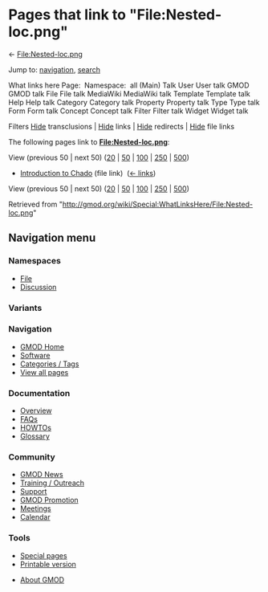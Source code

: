 <div id="mw-page-base" class="noprint">

</div>

<div id="mw-head-base" class="noprint">

</div>

<div id="content" class="mw-body" role="main">

<span id="top"></span>

<div id="mw-js-message" style="display:none;">

</div>



# <span dir="auto">Pages that link to "File:Nested-loc.png"</span>

<div id="bodyContent">

<div id="contentSub">

← [File:Nested-loc.png](/wiki/File:Nested-loc.png "File:Nested-loc.png")

</div>

<div id="jump-to-nav" class="mw-jump">

Jump to: [navigation](#mw-navigation), [search](#p-search)

</div>

<div id="mw-content-text">

What links here Page:  Namespace:  all (Main) Talk User User talk GMOD
GMOD talk File File talk MediaWiki MediaWiki talk Template Template talk
Help Help talk Category Category talk Property Property talk Type Type
talk Form Form talk Concept Concept talk Filter Filter talk Widget
Widget talk

Filters
[Hide](/mediawiki/index.php?title=Special:WhatLinksHere/File:Nested-loc.png&hidetrans=1 "Special:WhatLinksHere/File:Nested-loc.png")
transclusions \|
[Hide](/mediawiki/index.php?title=Special:WhatLinksHere/File:Nested-loc.png&hidelinks=1 "Special:WhatLinksHere/File:Nested-loc.png")
links \|
[Hide](/mediawiki/index.php?title=Special:WhatLinksHere/File:Nested-loc.png&hideredirs=1 "Special:WhatLinksHere/File:Nested-loc.png")
redirects \|
[Hide](/mediawiki/index.php?title=Special:WhatLinksHere/File:Nested-loc.png&hideimages=1 "Special:WhatLinksHere/File:Nested-loc.png")
file links

The following pages link to
**[File:Nested-loc.png](/wiki/File:Nested-loc.png "File:Nested-loc.png")**:

View (previous 50 \| next 50)
([20](/mediawiki/index.php?title=Special:WhatLinksHere/File:Nested-loc.png&limit=20 "Special:WhatLinksHere/File:Nested-loc.png")
\|
[50](/mediawiki/index.php?title=Special:WhatLinksHere/File:Nested-loc.png&limit=50 "Special:WhatLinksHere/File:Nested-loc.png")
\|
[100](/mediawiki/index.php?title=Special:WhatLinksHere/File:Nested-loc.png&limit=100 "Special:WhatLinksHere/File:Nested-loc.png")
\|
[250](/mediawiki/index.php?title=Special:WhatLinksHere/File:Nested-loc.png&limit=250 "Special:WhatLinksHere/File:Nested-loc.png")
\|
[500](/mediawiki/index.php?title=Special:WhatLinksHere/File:Nested-loc.png&limit=500 "Special:WhatLinksHere/File:Nested-loc.png"))

- [Introduction to
  Chado](/wiki/Introduction_to_Chado "Introduction to Chado") (file
  link) ‎ <span class="mw-whatlinkshere-tools">([←
  links](/mediawiki/index.php?title=Special:WhatLinksHere&target=Introduction+to+Chado "Special:WhatLinksHere"))</span>

View (previous 50 \| next 50)
([20](/mediawiki/index.php?title=Special:WhatLinksHere/File:Nested-loc.png&limit=20 "Special:WhatLinksHere/File:Nested-loc.png")
\|
[50](/mediawiki/index.php?title=Special:WhatLinksHere/File:Nested-loc.png&limit=50 "Special:WhatLinksHere/File:Nested-loc.png")
\|
[100](/mediawiki/index.php?title=Special:WhatLinksHere/File:Nested-loc.png&limit=100 "Special:WhatLinksHere/File:Nested-loc.png")
\|
[250](/mediawiki/index.php?title=Special:WhatLinksHere/File:Nested-loc.png&limit=250 "Special:WhatLinksHere/File:Nested-loc.png")
\|
[500](/mediawiki/index.php?title=Special:WhatLinksHere/File:Nested-loc.png&limit=500 "Special:WhatLinksHere/File:Nested-loc.png"))

</div>

<div class="printfooter">

Retrieved from
"<http://gmod.org/wiki/Special:WhatLinksHere/File:Nested-loc.png>"

</div>

<div id="catlinks" class="catlinks catlinks-allhidden">

</div>

<div class="visualClear">

</div>

</div>

</div>

<div id="mw-navigation">

## Navigation menu

<div id="mw-head">



<div id="left-navigation">

<div id="p-namespaces" class="vectorTabs" role="navigation"
aria-labelledby="p-namespaces-label">

### Namespaces

- <span id="ca-nstab-image"><a href="/wiki/File:Nested-loc.png" accesskey="c"
  title="View the file page [c]">File</a></span>
- <span id="ca-talk"><a
  href="/mediawiki/index.php?title=File_talk:Nested-loc.png&amp;action=edit&amp;redlink=1"
  accesskey="t"
  title="Discussion about the content page [t]">Discussion</a></span>

</div>

<div id="p-variants" class="vectorMenu emptyPortlet" role="navigation"
aria-labelledby="p-variants-label">

### 

### Variants[](#)

<div class="menu">

</div>

</div>

</div>

<div id="right-navigation">





</div>



</div>

</div>

</div>

<div id="mw-panel">

<div id="p-logo" role="banner">

<a href="/wiki/Main_Page"
style="background-image: url(http://gmod.org/images/GMOD-cogs.png);"
title="Visit the main page"></a>

</div>

<div id="p-Navigation" class="portal" role="navigation"
aria-labelledby="p-Navigation-label">

### Navigation

<div class="body">

- <span id="n-GMOD-Home">[GMOD Home](/wiki/Main_Page)</span>
- <span id="n-Software">[Software](/wiki/GMOD_Components)</span>
- <span id="n-Categories-.2F-Tags">[Categories /
  Tags](/wiki/Categories)</span>
- <span id="n-View-all-pages">[View all
  pages](/wiki/Special:AllPages)</span>

</div>

</div>

<div id="p-Documentation" class="portal" role="navigation"
aria-labelledby="p-Documentation-label">

### Documentation

<div class="body">

- <span id="n-Overview">[Overview](/wiki/Overview)</span>
- <span id="n-FAQs">[FAQs](/wiki/Category:FAQ)</span>
- <span id="n-HOWTOs">[HOWTOs](/wiki/Category:HOWTO)</span>
- <span id="n-Glossary">[Glossary](/wiki/Glossary)</span>

</div>

</div>

<div id="p-Community" class="portal" role="navigation"
aria-labelledby="p-Community-label">

### Community

<div class="body">

- <span id="n-GMOD-News">[GMOD News](/wiki/GMOD_News)</span>
- <span id="n-Training-.2F-Outreach">[Training /
  Outreach](/wiki/Training_and_Outreach)</span>
- <span id="n-Support">[Support](/wiki/Support)</span>
- <span id="n-GMOD-Promotion">[GMOD
  Promotion](/wiki/GMOD_Promotion)</span>
- <span id="n-Meetings">[Meetings](/wiki/Meetings)</span>
- <span id="n-Calendar">[Calendar](/wiki/Calendar)</span>

</div>

</div>

<div id="p-tb" class="portal" role="navigation"
aria-labelledby="p-tb-label">

### Tools

<div class="body">

- <span id="t-specialpages"><a href="/wiki/Special:SpecialPages" accesskey="q"
  title="A list of all special pages [q]">Special pages</a></span>
- <span id="t-print"><a
  href="/mediawiki/index.php?title=Special:WhatLinksHere/File:Nested-loc.png&amp;printable=yes"
  rel="alternate" accesskey="p"
  title="Printable version of this page [p]">Printable version</a></span>

</div>

</div>

</div>

</div>

<div id="footer" role="contentinfo">

- <span id="footer-places-about">[About
  GMOD](/wiki/GMOD:About "GMOD:About")</span>

<!-- -->






</div>
